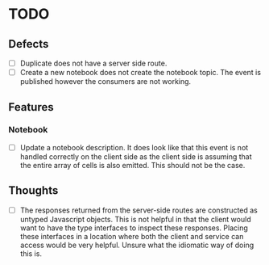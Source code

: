 # TODO

## Defects

- [ ] Duplicate does not have a server side route.
- [ ] Create a new notebook does not create the notebook topic. The event is published however the consumers are not working.

## Features

### Notebook

- [ ] Update a notebook description. It does look like that this event is not handled correctly on the client side as the client side is assuming that the entire array of cells is also emitted. This should not be the case.

## Thoughts

- [ ] The responses returned from the server-side routes are constructed as untyped Javascript objects. This is not helpful in that the client would want to have the type interfaces to inspect these responses. Placing these interfaces in a location where both the client and service can access would be very helpful. Unsure what the idiomatic way of doing this is.

